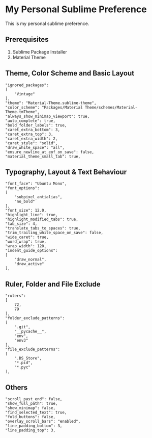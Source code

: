 # My Personal Sublime Preference

This is my personal sublime preference.

## Prerequisites
 1. Sublime Package Installer
 2. Material Theme

## Theme, Color Scheme and Basic Layout
```
"ignored_packages":
[
    "Vintage"
],
"theme": "Material-Theme.sublime-theme",
"color_scheme": "Packages/Material Theme/schemes/Material-Theme.tmTheme",
"always_show_minimap_viewport": true,
"auto_complete": true,
"bold_folder_labels": true,
"caret_extra_bottom": 3,
"caret_extra_top": 3,
"caret_extra_width": 2,
"caret_style": "solid",
"draw_white_space": "all",
"ensure_newline_at_eof_on_save": false,
"material_theme_small_tab": true,
```

## Typography, Layout & Text Behaviour
```
"font_face": "Ubuntu Mono",
"font_options":
[
    "subpixel_antialias",
    "no_bold"
],
"font_size": 12.0,
"highlight_line": true,
"highlight_modified_tabs": true,
"tab_size": 4,
"translate_tabs_to_spaces": true,
"trim_trailing_white_space_on_save": false,
"wide_caret": true,
"word_wrap": true,
"wrap_width": 120,
"indent_guide_options":
[
    "draw_normal",
    "draw_active"
],
```

## Ruler, Folder and File Exclude
```
"rulers":
[
    72,
    79
],
"folder_exclude_patterns":
[
    ".git",
    "__pycache__",
    "env",
    "env3"
],
"file_exclude_patterns":
[
    ".DS_Store",
    "*.pid",
    "*.pyc"
],
```

## Others
```
"scroll_past_end": false,
"show_full_path": true,
"show_minimap": false,
"find_selected_text": true,
"fold_buttons": false,
"overlay_scroll_bars": "enabled",
"line_padding_bottom": 3,
"line_padding_top": 3,
```